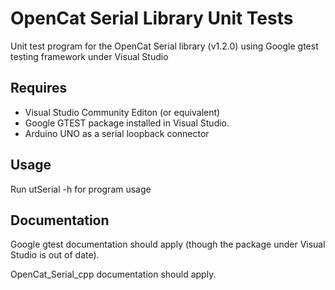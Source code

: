 # OpenCat Serial Library Unit Tests

Unit test program for the OpenCat Serial library (v1.2.0) using Google gtest testing framework under Visual Studio

## Requires
* Visual Studio Community Editon (or equivalent)
* Google GTEST package installed in Visual Studio.
* Arduino UNO as a serial loopback connector

## Usage
Run utSerial -h for program usage

## Documentation
Google gtest documentation should apply (though the package under Visual Studio is out of date).

OpenCat_Serial_cpp documentation should apply.
